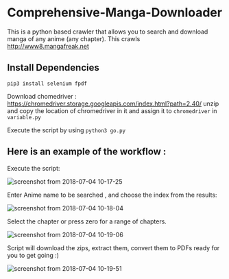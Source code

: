 # Comprehensive-Manga-Downloader
This is a python based crawler that allows you to search and download manga of any anime (any chapter). This crawls http://www8.mangafreak.net
## Install Dependencies
`pip3 install selenium fpdf`

Download chomedriver : https://chromedriver.storage.googleapis.com/index.html?path=2.40/
unzip and copy the location of chromedriver in it and assign it to `chromedriver` in `variable.py`

Execute the script by using `python3 go.py`

## Here is an example of the workflow :
Execute the script:

![screenshot from 2018-07-04 10-17-25](https://user-images.githubusercontent.com/26413062/42257652-1ff311b6-7f75-11e8-9ed2-a4a3723834f6.png)

Enter Anime name to be searched , and choose the index from the results:

![screenshot from 2018-07-04 10-18-04](https://user-images.githubusercontent.com/26413062/42257658-220e73be-7f75-11e8-96f2-35bc1cf5250c.png)

Select the chapter or press zero for a range of chapters. 

![screenshot from 2018-07-04 10-19-06](https://user-images.githubusercontent.com/26413062/42257659-23f384a8-7f75-11e8-9762-801934d185ed.png)

Script will download the zips, extract them, convert them to PDFs ready for you to get going :)

![screenshot from 2018-07-04 10-19-51](https://user-images.githubusercontent.com/26413062/42257662-28fe1080-7f75-11e8-99a1-2ecf1bb37199.png)
